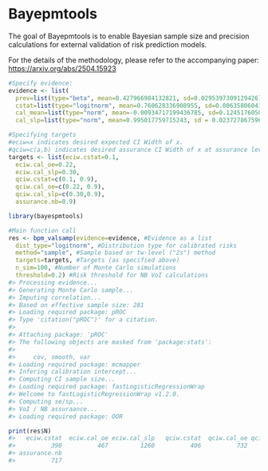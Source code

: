 
<!-- README.md is generated from README.Rmd. Please edit that file -->

# Bayepmtools

<!-- badges: start -->

<!-- badges: end -->

The goal of Bayepmtools is to enable Bayesian sample size and precision
calculations for external validation of risk prediction models.

For the details of the methodology, please refer to the accompanying
paper: <https://arxiv.org/abs/2504.15923>

``` r
#Specify evidence:
evidence <- list(
  prev=list(type="beta", mean=0.427966984132821, sd=0.0295397309129426),
  cstat=list(type="logitnorm", mean=0.760628336908955, sd=0.00635806041351944),
  cal_mean=list(type="norm", mean=-0.00934717199436785, sd=0.124517605045825),
  cal_slp=list(type="norm", mean=0.995017759715243, sd = 0.0237278675967507))

#Specifying targets
#eciw=x indicates desired expected CI Width of x.
#qciw=c(a,b) indicates desired assurance CI Width of x at assurance level y.
targets <- list(eciw.cstat=0.1,
  eciw.cal_oe=0.22,
  eciw.cal_slp=0.30,
  qciw.cstat=c(0.1, 0.9),
  qciw.cal_oe=c(0.22, 0.9),
  qciw.cal_slp=c(0.30,0.9),
  assurance.nb=0.9)

library(bayespmtools)

#Main function call
res <- bpm_valsamp(evidence=evidence, #Evidence as a list
  dist_type="logitnorm", #Distribution type for calibrated risks
  method="sample", #Sample based or tw-level ("2s") method
  targets=targets, #Targets (as specified above)
  n_sim=100, #Number of Monte Carlo simulations
  threshold=0.2) #Risk threshold for NB VoI calculations
#> Processing evidence...
#> Generating Monte Carlo sample...
#> Imputing correlation...
#> Based on effective sample size: 281
#> Loading required package: pROC
#> Type 'citation("pROC")' for a citation.
#> 
#> Attaching package: 'pROC'
#> The following objects are masked from 'package:stats':
#> 
#>     cov, smooth, var
#> Loading required package: mcmapper
#> Infering calibration intercept...
#> Computing CI sample size...
#> Loading required package: fastLogisticRegressionWrap
#> Welcome to fastLogisticRegressionWrap v1.2.0.
#> Computing se/sp...
#> VoI / NB assuraance...
#> Loading required package: OOR

print(res$N)
#>   eciw.cstat  eciw.cal_oe eciw.cal_slp   qciw.cstat  qciw.cal_oe qciw.cal_slp 
#>          390          467         1260          406          732         1196 
#> assurance.nb 
#>          717
```
